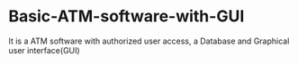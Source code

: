 # Basic-ATM-software-with-GUI
It is a ATM software with authorized user access, a Database and  Graphical user interface(GUI)
